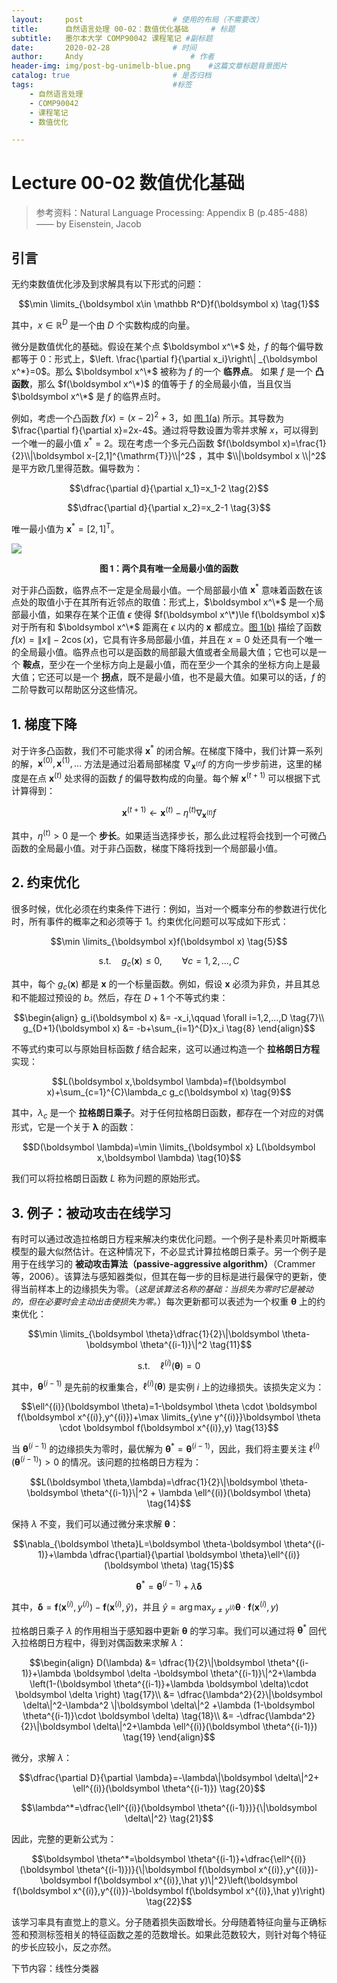 ```yaml
---
layout:     post   				    # 使用的布局（不需要改）
title:      自然语言处理 00-02：数值优化基础   	# 标题 
subtitle:   墨尔本大学 COMP90042 课程笔记 #副标题
date:       2020-02-28 				# 时间
author:     Andy 						# 作者
header-img: img/post-bg-unimelb-blue.png 	#这篇文章标题背景图片
catalog: true 						# 是否归档
tags:								#标签
    - 自然语言处理
    - COMP90042
    - 课程笔记
    - 数值优化

---
```


<!-- 数学公式 -->
<script src="https://cdn.mathjax.org/mathjax/latest/MathJax.js?config=TeX-AMS-MML_HTMLorMML" type="text/javascript"></script>
<script type="text/x-mathjax-config">
  MathJax.Hub.Config({
    tex2jax: {
      skipTags: ['script', 'noscript', 'style', 'textarea', 'pre'],
      inlineMath: [['$','$']]
    }
  });
</script>

# Lecture 00-02 数值优化基础

> 参考资料：Natural Language Processing: Appendix B (p.485-488) —— by Eisenstein, Jacob

## 引言
无约束数值优化涉及到求解具有以下形式的问题：

$$\min \limits_{\boldsymbol x\in \mathbb R^D}f(\boldsymbol x) \tag{1}$$

其中，$x\in \mathbb R^D$ 是一个由 $D$ 个实数构成的向量。

微分是数值优化的基础。假设在某个点 $\boldsymbol x^\*$ 处，$f$ 的每个偏导数都等于 $0$：形式上，$\left. \frac{\partial f}{\partial x_i}\right\| _{\boldsymbol x^*}=0$。那么 $\boldsymbol x^\*$ 被称为 $f$ 的一个 **临界点**。 如果 $f$ 是一个 **凸函数**，那么 $f(\boldsymbol x^\*)$ 的值等于 $f$ 的全局最小值，当且仅当 $\boldsymbol x^\*$ 是 $f$ 的临界点时。

例如，考虑一个凸函数 $f(x)=(x-2)^2+3$，如 <a href="#fig1">图 1(a)</a> 所示。其导数为 $\frac{\partial f}{\partial x}=2x-4$。通过将导数设置为零并求解 $x$，可以得到一个唯一的最小值 $x^* = 2$。现在考虑一个多元凸函数 $f(\boldsymbol x)=\frac{1}{2}\\|\boldsymbol x-[2,1]^{\mathrm{T}}\\|^2$ ，其中 $\\|\boldsymbol x \\|^2$ 是平方欧几里得范数。偏导数为：

$$\dfrac{\partial d}{\partial x_1}=x_1-2  \tag{2}$$

$$\dfrac{\partial d}{\partial x_2}=x_2-1  \tag{3}$$

唯一最小值为 $\boldsymbol x^*=[2,1]^{\mathrm{T}}$。

<a name="fig1"><img src="http://andy-blog.oss-cn-beijing.aliyuncs.com/blog/2020-02-28-WX20200228-231327%402x.png"></a>

**<center><span style="font-size:10pt">图 1：两个具有唯一全局最小值的函数</span></center>**

对于非凸函数，临界点不一定是全局最小值。一个局部最小值 $\boldsymbol x^*$ 意味着函数在该点处的取值小于在其所有近邻点的取值：形式上，$\boldsymbol x^\*$ 是一个局部最小值，如果存在某个正值 $\epsilon$ 使得 $f(\boldsymbol x^\*)\le f(\boldsymbol x)$ 对于所有和 $\boldsymbol x^\*$ 距离在 $\epsilon$ 以内的 $\boldsymbol x$ 都成立。<a href="#fig1">图 1(b)</a> 描绘了函数 $f(x)=\|x\|-2\cos(x)$，它具有许多局部最小值，并且在 $x = 0$ 处还具有一个唯一的全局最小值。临界点也可以是函数的局部最大值或者全局最大值；它也可以是一个 **鞍点**，至少在一个坐标方向上是最小值，而在至少一个其余的坐标方向上是最大值；它还可以是一个 **拐点**，既不是最小值，也不是最大值。如果可以的话，$f$ 的二阶导数可以帮助区分这些情况。

## 1. 梯度下降
对于许多凸函数，我们不可能求得 $\boldsymbol x^*$ 的闭合解。在梯度下降中，我们计算一系列的解，$\boldsymbol x^{(0)},\boldsymbol x^{(1)},...$ 方法是通过沿着局部梯度 $\nabla_{\boldsymbol x^{(t)}}f$ 的方向一步步前进，这里的梯度是在点 $\boldsymbol x^{(t)}$ 处求得的函数 $f$ 的偏导数构成的向量。每个解 $\boldsymbol x^{(t+1)}$ 可以根据下式计算得到：

$$\boldsymbol x^{(t+1)} \leftarrow \boldsymbol x^{(t)} - \eta^{(t)}\nabla_{\boldsymbol x^{(t)}}f  \tag{4}$$

其中，$\eta^{(t)}>0$ 是一个 **步长**。如果适当选择步长，那么此过程将会找到一个可微凸函数的全局最小值。对于非凸函数，梯度下降将找到一个局部最小值。

## 2. 约束优化
很多时候，优化必须在约束条件下进行：例如，当对一个概率分布的参数进行优化时，所有事件的概率之和必须等于 $1$。约束优化问题可以写成如下形式：

$$\min \limits_{\boldsymbol x}f(\boldsymbol x) \tag{5}$$

$$\text{s.t.} \quad g_c(\boldsymbol x)\le 0,\qquad \forall c=1,2,...,C  \tag{6}$$

其中，每个 $g_c(\boldsymbol x)$ 都是 $\boldsymbol x$ 的一个标量函数。例如，假设 $\boldsymbol x$ 必须为非负，并且其总和不能超过预设的 $b$。然后，存在 $D+1$ 个不等式约束：

$$\begin{align}
g_i(\boldsymbol x) &= -x_i,\qquad \forall i=1,2,...,D  \tag{7}\\
g_{D+1}(\boldsymbol x) &= -b+\sum_{i=1}^{D}x_i \tag{8}
\end{align}$$

不等式约束可以与原始目标函数 $f$ 结合起来，这可以通过构造一个 **拉格朗日方程** 实现：

$$L(\boldsymbol x,\boldsymbol \lambda)=f(\boldsymbol x)+\sum_{c=1}^{C}\lambda_c g_c(\boldsymbol x)  \tag{9}$$

其中，$\lambda_c$ 是一个 **拉格朗日乘子**。对于任何拉格朗日函数，都存在一个对应的对偶形式，它是一个关于 $\boldsymbol \lambda$ 的函数：

$$D(\boldsymbol \lambda)=\min \limits_{\boldsymbol x} L(\boldsymbol x,\boldsymbol \lambda)  \tag{10}$$

我们可以将拉格朗日函数 $L$ 称为问题的原始形式。

## 3. 例子：被动攻击在线学习
有时可以通过改造拉格朗日方程来解决约束优化问题。一个例子是朴素贝叶斯概率模型的最大似然估计。在这种情况下，不必显式计算拉格朗日乘子。另一个例子是用于在线学习的 **被动攻击算法（passive-aggressive algorithm）**（Crammer 等，2006）。该算法与感知器类似，但其在每一步的目标是进行最保守的更新，使得当前样本上的边缘损失为零。（*<span style="font-size:10pt">这是该算法名称的基础：当损失为零时它是被动的，但在必要时会主动出击使损失为零。</span>*）每次更新都可以表述为一个权重 $\boldsymbol \theta$ 上的约束优化：

$$\min \limits_{\boldsymbol \theta}\dfrac{1}{2}\|\boldsymbol \theta-\boldsymbol \theta^{(i-1)}\|^2 \tag{11}$$

$$\text{s.t.}\quad \ell^{(i)}(\boldsymbol \theta)=0 \tag{12}$$

其中，$\boldsymbol \theta^{(i-1)}$ 是先前的权重集合，$\ell^{(i)}(\boldsymbol \theta)$ 是实例 $i$ 上的边缘损失。该损失定义为：

$$\ell^{(i)}(\boldsymbol \theta)=1-\boldsymbol \theta \cdot \boldsymbol f(\boldsymbol x^{(i)},y^{(i)})+\max \limits_{y\ne y^{(i)}}\boldsymbol \theta \cdot \boldsymbol f(\boldsymbol x^{(i)},y)  \tag{13}$$

当 $\boldsymbol \theta^{(i-1)}$ 的边缘损失为零时，最优解为 $\boldsymbol \theta^*= \boldsymbol \theta^{(i-1)}$，因此，我们将主要关注 $\ell^{(i)}(\boldsymbol \theta^{(i-1)})>0$ 的情况。该问题的拉格朗日方程为：

$$L(\boldsymbol \theta,\lambda)=\dfrac{1}{2}\|\boldsymbol \theta-\boldsymbol \theta^{(i-1)}\|^2 + \lambda \ell^{(i)}(\boldsymbol \theta)  \tag{14}$$

保持 $\lambda$ 不变，我们可以通过微分来求解 $\boldsymbol \theta$：

$$\nabla_{\boldsymbol \theta}L=\boldsymbol \theta-\boldsymbol \theta^{(i-1)}+\lambda \dfrac{\partial}{\partial \boldsymbol \theta}\ell^{(i)}(\boldsymbol \theta) \tag{15}$$

$$\boldsymbol \theta^*=\boldsymbol \theta^{(i-1)}+\lambda \boldsymbol \delta  \tag{16}$$

其中，$\boldsymbol \delta=\boldsymbol f(\boldsymbol x^{(i)},y^{(i)})-\boldsymbol f(\boldsymbol x^{(i)},\hat y)$，并且 $\hat y=\mathop{\operatorname{arg\,max}}_{y\ne y^{(i)}}\boldsymbol \theta \cdot \boldsymbol f(\boldsymbol x^{(i)},y)$

拉格朗日乘子 $\lambda$ 的作用相当于感知器中更新 $\boldsymbol \theta$ 的学习率。我们可以通过将 $\boldsymbol \theta^*$ 回代入拉格朗日方程中，得到对偶函数来求解 $\lambda$：

$$\begin{align}
D(\lambda) &= \dfrac{1}{2}\|\boldsymbol \theta^{(i-1)}+\lambda \boldsymbol \delta -\boldsymbol \theta^{(i-1)}\|^2+\lambda \left(1-(\boldsymbol \theta^{(i-1)}+\lambda \boldsymbol \delta)\cdot \boldsymbol \delta \right) \tag{17}\\
&= \dfrac{\lambda^2}{2}\|\boldsymbol \delta\|^2-\lambda^2 \|\boldsymbol \delta\|^2 +\lambda (1-\boldsymbol \theta^{(i-1)}\cdot \boldsymbol \delta) \tag{18}\\
&= -\dfrac{\lambda^2}{2}\|\boldsymbol \delta\|^2+\lambda \ell^{(i)}(\boldsymbol \theta^{(i-1)})  \tag{19}
\end{align}$$

微分，求解 $\lambda$：

$$\dfrac{\partial D}{\partial \lambda}=-\lambda\|\boldsymbol \delta\|^2+ \ell^{(i)}(\boldsymbol \theta^{(i-1)})  \tag{20}$$

$$\lambda^*=\dfrac{\ell^{(i)}(\boldsymbol \theta^{(i-1)})}{\|\boldsymbol \delta\|^2}  \tag{21}$$

因此，完整的更新公式为：

$$\boldsymbol \theta^*=\boldsymbol \theta^{(i-1)}+\dfrac{\ell^{(i)}(\boldsymbol \theta^{(i-1)})}{\|\boldsymbol f(\boldsymbol x^{(i)},y^{(i)})-\boldsymbol f(\boldsymbol x^{(i)},\hat y)\|^2}\left(\boldsymbol f(\boldsymbol x^{(i)},y^{(i)})-\boldsymbol f(\boldsymbol x^{(i)},\hat y)\right)  \tag{22}$$

该学习率具有直觉上的意义。分子随着损失函数增长。分母随着特征向量与正确标签和预测标签相关的特征函数之差的范数增长。如果此范数较大，则针对每个特征的步长应较小，反之亦然。

下节内容：线性分类器